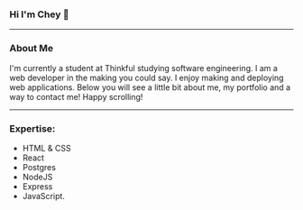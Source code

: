### Hi I'm Chey 👋


---
### About Me


I'm currently a student at Thinkful studying software engineering. I am a web developer in the making you could say. I enjoy making and deploying web applications. Below you will see a little bit about me, my portfolio and a way to contact me! Happy scrolling!

---
### Expertise:
- HTML & CSS
- React
- Postgres
- NodeJS
- Express 
- JavaScript.  
<!--

<!--
**Cheyroseflammer/Cheyroseflammer** is a ✨ _special_ ✨ repository because its `README.md` (this file) appears on your GitHub profile.

Here are some ideas to get you started:

- 🔭 I’m currently working on ...
- 🌱 I’m currently learning ...
- 👯 I’m looking to collaborate on ...
- 🤔 I’m looking for help with ...
- 💬 Ask me about ...
- 📫 How to reach me: ...
- 😄 Pronouns: ...
- ⚡ Fun fact: ...
-->
